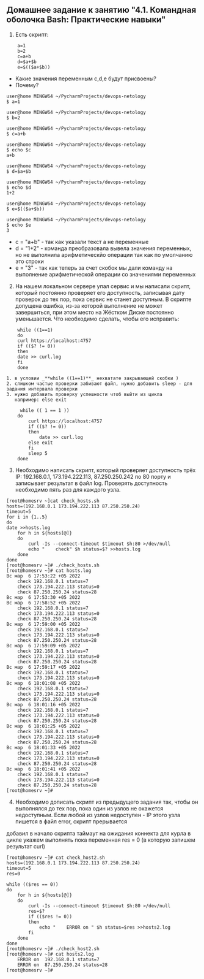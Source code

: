 ## Домашнее задание к занятию "4.1. Командная оболочка Bash: Практические навыки"

1.  Есть скрипт:
```shell
    a=1
    b=2
    c=a+b
    d=$a+$b
    e=$(($a+$b))
```
    
- Какие значения переменным c,d,e будут присвоены?
- Почему?

```shell
user@home MINGW64 ~/PycharmProjects/devops-netology
$ a=1

user@home MINGW64 ~/PycharmProjects/devops-netology
$ b=2

user@home MINGW64 ~/PycharmProjects/devops-netology
$ c=a+b

user@home MINGW64 ~/PycharmProjects/devops-netology
$ echo $c
a+b

user@home MINGW64 ~/PycharmProjects/devops-netology
$ d=$a+$b

user@home MINGW64 ~/PycharmProjects/devops-netology
$ echo $d
1+2

user@home MINGW64 ~/PycharmProjects/devops-netology
$ e=$(($a+$b))

user@home MINGW64 ~/PycharmProjects/devops-netology
$ echo $e
3
```
- c = "a+b" - так как указали текст а не переменные
- d = "1+2" - команда преобразовала вывела значения переменных, но не выполнила арифметическйо операции так как по умолчанию это строки 
- e = "3"   - так как теперь за счет скобок мы дали команду на выполнение арифметической операции со значениями переменных 

2.    На нашем локальном сервере упал сервис и мы написали скрипт, который постоянно проверяет его доступность, записывая дату проверок до тех пор, пока сервис не станет доступным. В скрипте допущена ошибка, из-за которой выполнение не может завершиться, при этом место на Жёстком Диске постоянно уменьшается. Что необходимо сделать, чтобы его исправить:
```shell
    while ((1==1)
    do
    curl https://localhost:4757
    if (($? != 0))
    then
    date >> curl.log
    fi
    done
```
    1. в условии _**while ((1==1)**_ нехватате закрывающей скобки )
    2. слишком частые проверки забивают файл, нужно добавить sleep - для задания интервала проверки
    3. нужно добавить проверку успешности чтоб выйти из цикла
       например: else exit
```shell
     while (( 1 == 1 ))
    do
        curl https://localhost:4757
        if (($? != 0))
        then
            date >> curl.log
        else exit
        fi
        sleep 5
    done    
```
3.   Необходимо написать скрипт, который проверяет доступность трёх IP: 192.168.0.1, 173.194.222.113, 87.250.250.242 по 80 порту и записывает результат в файл log. Проверять доступность необходимо пять раз для каждого узла.
```shell
[root@homesrv ~]cat check_hosts.sh
hosts=(192.168.0.1 173.194.222.113 87.250.250.24)
timeout=5
for i in {1..5}
do
date >>hosts.log
    for h in ${hosts[@]}
    do
        curl -Is --connect-timeout $timeout $h:80 >/dev/null
        echo "    check" $h status=$? >>hosts.log
    done
done
[root@homesrv ~]# ./check_hosts.sh
[root@homesrv ~]# cat hosts.log
Вс мар  6 17:53:22 +05 2022
    check 192.168.0.1 status=7
    check 173.194.222.113 status=0
    check 87.250.250.24 status=28
Вс мар  6 17:53:30 +05 2022
Вс мар  6 17:58:52 +05 2022
    check 192.168.0.1 status=7
    check 173.194.222.113 status=0
    check 87.250.250.24 status=28
Вс мар  6 17:59:00 +05 2022
    check 192.168.0.1 status=7
    check 173.194.222.113 status=0
    check 87.250.250.24 status=28
Вс мар  6 17:59:09 +05 2022
    check 192.168.0.1 status=7
    check 173.194.222.113 status=0
    check 87.250.250.24 status=28
Вс мар  6 17:59:17 +05 2022
    check 192.168.0.1 status=7
    check 173.194.222.113 status=0
Вс мар  6 18:01:08 +05 2022
    check 192.168.0.1 status=7
    check 173.194.222.113 status=0
    check 87.250.250.24 status=28
Вс мар  6 18:01:16 +05 2022
    check 192.168.0.1 status=7
    check 173.194.222.113 status=0
    check 87.250.250.24 status=28
Вс мар  6 18:01:25 +05 2022
    check 192.168.0.1 status=7
    check 173.194.222.113 status=0
    check 87.250.250.24 status=28
Вс мар  6 18:01:33 +05 2022
    check 192.168.0.1 status=7
    check 173.194.222.113 status=0
    check 87.250.250.24 status=28
Вс мар  6 18:01:41 +05 2022
    check 192.168.0.1 status=7
    check 173.194.222.113 status=0
    check 87.250.250.24 status=28
[root@homesrv ~]#    
```
4. Необходимо дописать скрипт из предыдущего задания так, чтобы он выполнялся до тех пор, пока один из узлов не окажется недоступным. Если любой из узлов недоступен - IP этого узла пишется в файл error, скрипт прерывается

добавил в начало скрипта таймаут на ожидания коннекта для курла в цикле укажем выполнять пока переменная res = 0 (в которую запишем результат curl)
```shell
[root@homesrv ~]# cat check_host2.sh
hosts=(192.168.0.1 173.194.222.113 87.250.250.24)
timeout=5
res=0

while (($res == 0))
do
    for h in ${hosts[@]}
    do
        curl -Is --connect-timeout $timeout $h:80 >/dev/null
        res=$?
        if (($res != 0))
        then
            echo "    ERROR on " $h status=$res >>hosts2.log
        fi
    done
done
[root@homesrv ~]# ./check_host2.sh
[root@homesrv ~]# cat hosts2.log
    ERROR on  192.168.0.1 status=7
    ERROR on  87.250.250.24 status=28
[root@homesrv ~]#
```